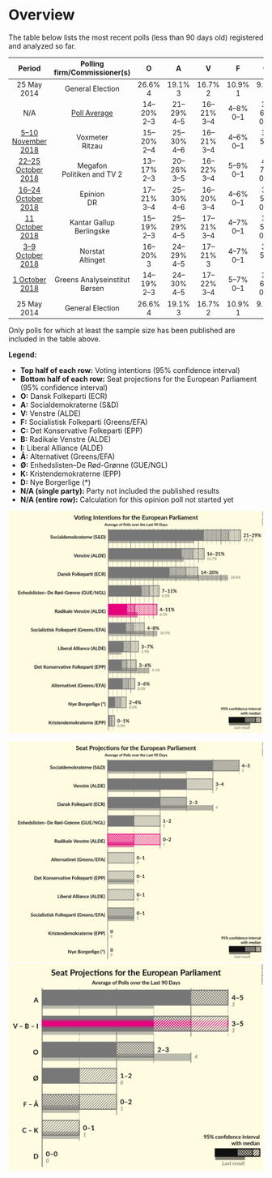 # Overview

The table below lists the most recent polls (less than 90 days old) registered and analyzed so far.

| Period     | Polling firm/Commissioner(s) | O | A | V | F | C | B | I | Å | Ø | K | D |
|:----------:|:----------------------------:|:--:|:--:|:--:|:--:|:--:|:--:|:--:|:--:|:--:|:--:|:--:|
| 25 May 2014 | General Election | 26.6% <br> 4 | 19.1% <br> 3 | 16.7% <br> 2 | 10.9% <br> 1 | 9.1% <br> 1 | 6.5% <br> 1 | 2.9% <br> 0 | 0.0% <br> 0 | 0.0% <br> 0 | 0.0% <br> 0 | 0.0% <br> 0 |
| N/A | [Poll Average](average.html) | 14–20% <br> 2–3 | 21–29% <br> 4–5 | 16–21% <br> 3–4 | 4–8% <br> 0–1 | 3–6% <br> 0–1 | 4–11% <br> 0–2 | 3–7% <br> 0–1 | 3–6% <br> 0–1 | 7–11% <br> 1–2 | 0–1% <br> 0 | 2–4% <br> 0 |
| [5–10 November 2018](2018-11-10-Voxmeter.html) | Voxmeter <br> Ritzau | 15–20% <br> 2–4 | 25–30% <br> 4–6 | 16–21% <br> 3–4 | 4–6% <br> 0–1 | 3–5% <br> 0 | 5–8% <br> 1 | 3–6% <br> 0–1 | 4–6% <br> 0–1 | 8–11% <br> 1–2 | 0–2% <br> 0 | 2–4% <br> 0 |
| [22–25 October 2018](2018-10-25-Megafon.html) | Megafon <br> Politiken and TV 2 | 13–17% <br> 2–3 | 20–26% <br> 3–5 | 16–22% <br> 3–4 | 5–9% <br> 0–1 | 4–7% <br> 0–1 | 8–12% <br> 1–2 | 3–6% <br> 0–1 | 3–6% <br> 0–1 | 8–12% <br> 1–2 | 0–1% <br> 0 | 2–4% <br> 0 |
| [16–24 October 2018](2018-10-24-Epinion.html) | Epinion <br> DR | 17–21% <br> 3–4 | 25–30% <br> 4–6 | 16–20% <br> 3–4 | 4–6% <br> 0–1 | 3–5% <br> 0–1 | 4–6% <br> 0–1 | 4–6% <br> 0–1 | 4–6% <br> 0–1 | 8–11% <br> 1–2 | 0–1% <br> 0 | 3–4% <br> 0 |
| [11 October 2018](2018-10-11-KantarGallup.html) | Kantar Gallup <br> Berlingske | 15–19% <br> 2–3 | 25–29% <br> 4–5 | 17–21% <br> 3–4 | 4–7% <br> 0–1 | 3–5% <br> 0–1 | 5–7% <br> 0–1 | 4–6% <br> 0–1 | 4–6% <br> 0–1 | 8–10% <br> 1–2 | 0–1% <br> 0 | 2–3% <br> 0 |
| [3–9 October 2018](2018-10-09-Norstat.html) | Norstat <br> Altinget | 16–20% <br> 3 | 24–29% <br> 4–5 | 17–21% <br> 3 | 4–7% <br> 0–1 | 3–5% <br> 0 | 5–7% <br> 0–1 | 4–7% <br> 0–1 | 4–6% <br> 0–1 | 7–10% <br> 1–2 | 0–2% <br> 0 | 2–4% <br> 0 |
| [1 October 2018](2018-10-01-GreensAnalyseinstitut.html) | Greens Analyseinstitut <br> Børsen | 14–19% <br> 2–3 | 24–30% <br> 4–5 | 17–22% <br> 3–4 | 5–7% <br> 0–1 | 3–6% <br> 0–1 | 4–6% <br> 0–1 | 3–5% <br> 0–1 | 3–5% <br> 0–1 | 8–12% <br> 1–2 | 0–1% <br> 0 | 2–4% <br> 0 |
| 25 May 2014 | General Election | 26.6% <br> 4 | 19.1% <br> 3 | 16.7% <br> 2 | 10.9% <br> 1 | 9.1% <br> 1 | 6.5% <br> 1 | 2.9% <br> 0 | 0.0% <br> 0 | 0.0% <br> 0 | 0.0% <br> 0 | 0.0% <br> 0 |

Only polls for which at least the sample size has been published are included in the table above.

**Legend:**
+ **Top half of each row:** Voting intentions (95% confidence interval)
+ **Bottom half of each row:** Seat projections for the European Parliament (95% confidence interval)
+ **O:** Dansk Folkeparti (ECR)
+ **A:** Socialdemokraterne (S&D)
+ **V:** Venstre (ALDE)
+ **F:** Socialistisk Folkeparti (Greens/EFA)
+ **C:** Det Konservative Folkeparti (EPP)
+ **B:** Radikale Venstre (ALDE)
+ **I:** Liberal Alliance (ALDE)
+ **Å:** Alternativet (Greens/EFA)
+ **Ø:** Enhedslisten–De Rød-Grønne (GUE/NGL)
+ **K:** Kristendemokraterne (EPP)
+ **D:** Nye Borgerlige (*)
+ **N/A (single party):** Party not included the published results
+ **N/A (entire row):** Calculation for this opinion poll not started yet


![Graph with voting intentions not yet produced](average.png "Voting Intentions")

![Graph with seats not yet produced](average-seats.png "Seats")
![Graph with coalitions seats not yet produced](average-coalitions-seats.png "Coalitions Seats")
